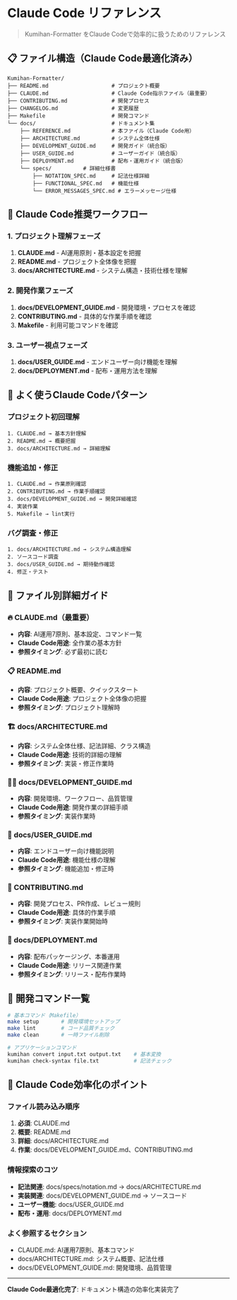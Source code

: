# Claude Code リファレンス

> Kumihan-Formatter をClaude Codeで効率的に扱うためのリファレンス

## 📋 ファイル構造（Claude Code最適化済み）

```
Kumihan-Formatter/
├── README.md                    # プロジェクト概要
├── CLAUDE.md                    # Claude Code指示ファイル（最重要）
├── CONTRIBUTING.md              # 開発プロセス
├── CHANGELOG.md                 # 変更履歴
├── Makefile                     # 開発コマンド
└── docs/                        # ドキュメント集
    ├── REFERENCE.md             # 本ファイル（Claude Code用）
    ├── ARCHITECTURE.md          # システム全体仕様
    ├── DEVELOPMENT_GUIDE.md     # 開発ガイド（統合版）
    ├── USER_GUIDE.md            # ユーザーガイド（統合版）
    ├── DEPLOYMENT.md            # 配布・運用ガイド（統合版）
    └── specs/          # 詳細仕様書
        ├── NOTATION_SPEC.md     # 記法仕様詳細
        ├── FUNCTIONAL_SPEC.md   # 機能仕様
        └── ERROR_MESSAGES_SPEC.md # エラーメッセージ仕様
```

## 🎯 Claude Code推奨ワークフロー

### 1. プロジェクト理解フェーズ
1. **CLAUDE.md** - AI運用原則・基本設定を把握
2. **README.md** - プロジェクト全体像を把握
3. **docs/ARCHITECTURE.md** - システム構造・技術仕様を理解

### 2. 開発作業フェーズ
1. **docs/DEVELOPMENT_GUIDE.md** - 開発環境・プロセスを確認
2. **CONTRIBUTING.md** - 具体的な作業手順を確認
3. **Makefile** - 利用可能コマンドを確認

### 3. ユーザー視点フェーズ
1. **docs/USER_GUIDE.md** - エンドユーザー向け機能を理解
2. **docs/DEPLOYMENT.md** - 配布・運用方法を理解

## 🚀 よく使うClaude Codeパターン

### プロジェクト初回理解
```
1. CLAUDE.md → 基本方針理解
2. README.md → 概要把握
3. docs/ARCHITECTURE.md → 詳細理解
```

### 機能追加・修正
```
1. CLAUDE.md → 作業原則確認
2. CONTRIBUTING.md → 作業手順確認
3. docs/DEVELOPMENT_GUIDE.md → 開発詳細確認
4. 実装作業
5. Makefile → lint実行
```

### バグ調査・修正
```
1. docs/ARCHITECTURE.md → システム構造理解
2. ソースコード調査
3. docs/USER_GUIDE.md → 期待動作確認
4. 修正・テスト
```

## 📖 ファイル別詳細ガイド

### 🔥 CLAUDE.md（最重要）
- **内容**: AI運用7原則、基本設定、コマンド一覧
- **Claude Code用途**: 全作業の基本方針
- **参照タイミング**: 必ず最初に読む

### 📋 README.md
- **内容**: プロジェクト概要、クイックスタート
- **Claude Code用途**: プロジェクト全体像の把握
- **参照タイミング**: プロジェクト理解時

### 🏗️ docs/ARCHITECTURE.md
- **内容**: システム全体仕様、記法詳細、クラス構造
- **Claude Code用途**: 技術的詳細の理解
- **参照タイミング**: 実装・修正作業時

### 👨‍💻 docs/DEVELOPMENT_GUIDE.md
- **内容**: 開発環境、ワークフロー、品質管理
- **Claude Code用途**: 開発作業の詳細手順
- **参照タイミング**: 実装作業時

### 📖 docs/USER_GUIDE.md
- **内容**: エンドユーザー向け機能説明
- **Claude Code用途**: 機能仕様の理解
- **参照タイミング**: 機能追加・修正時

### 🤝 CONTRIBUTING.md
- **内容**: 開発プロセス、PR作成、レビュー規則
- **Claude Code用途**: 具体的作業手順
- **参照タイミング**: 実装作業開始時

### 🚀 docs/DEPLOYMENT.md
- **内容**: 配布パッケージング、本番運用
- **Claude Code用途**: リリース関連作業
- **参照タイミング**: リリース・配布作業時

## 🔧 開発コマンド一覧

```bash
# 基本コマンド（Makefile）
make setup       # 開発環境セットアップ
make lint        # コード品質チェック
make clean       # 一時ファイル削除

# アプリケーションコマンド
kumihan convert input.txt output.txt    # 基本変換
kumihan check-syntax file.txt           # 記法チェック
```

## 🎯 Claude Code効率化のポイント

### ファイル読み込み順序
1. **必須**: CLAUDE.md
2. **概要**: README.md
3. **詳細**: docs/ARCHITECTURE.md
4. **作業**: docs/DEVELOPMENT_GUIDE.md、CONTRIBUTING.md

### 情報探索のコツ
- **記法関連**: docs/specs/notation.md → docs/ARCHITECTURE.md
- **実装関連**: docs/DEVELOPMENT_GUIDE.md → ソースコード
- **ユーザー機能**: docs/USER_GUIDE.md
- **配布・運用**: docs/DEPLOYMENT.md

### よく参照するセクション
- CLAUDE.md: AI運用7原則、基本コマンド
- docs/ARCHITECTURE.md: システム概要、記法仕様
- docs/DEVELOPMENT_GUIDE.md: 開発環境、品質管理

---

**Claude Code最適化完了**: ドキュメント構造の効率化実装完了